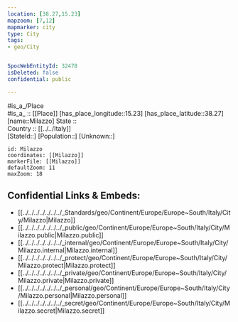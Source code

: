 ```yaml
---
location: [38.27,15.23] 
mapzoom: [7,12] 
mapmarker: city 
type: City
tags:
- geo/City


SpocWebEntityId: 32478
isDeleted: false
confidential: public

---
```

#is_a_/Place  
#is_a_ :: [[Place]] 
[has_place_longitude::15.23] 
[has_place_latitude::38.27] 
[name::Milazzo] 
State ::  
Country :: [[../../Italy]]  
[StateId::] 
[Population::] 
[Unknown::] 


```leaflet
id: Milazzo
coordinates: [[Milazzo]] 
markerFile: [[Milazzo]] 
defaultZoom: 11 
maxZoom: 18
```


## Confidential Links & Embeds: 
- [[../../../../../../../_Standards/geo/Continent/Europe/Europe~South/Italy/City/Milazzo|Milazzo]] 
- [[../../../../../../../_public/geo/Continent/Europe/Europe~South/Italy/City/Milazzo.public|Milazzo.public]] 
- [[../../../../../../../_internal/geo/Continent/Europe/Europe~South/Italy/City/Milazzo.internal|Milazzo.internal]] 
- [[../../../../../../../_protect/geo/Continent/Europe/Europe~South/Italy/City/Milazzo.protect|Milazzo.protect]] 
- [[../../../../../../../_private/geo/Continent/Europe/Europe~South/Italy/City/Milazzo.private|Milazzo.private]] 
- [[../../../../../../../_personal/geo/Continent/Europe/Europe~South/Italy/City/Milazzo.personal|Milazzo.personal]] 
- [[../../../../../../../_secret/geo/Continent/Europe/Europe~South/Italy/City/Milazzo.secret|Milazzo.secret]] 
